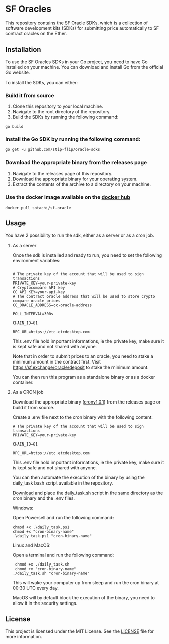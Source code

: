 # SF Oracles

This repository contains the SF Oracle SDKs, which is a collection of software development kits (SDKs) for submitting price automatically to SF contract oracles on the Ether.

## Installation

To use the SF Oracles SDKs in your Go project, you need to have Go installed on your machine. You can download and install Go from the official Go website.

To install the SDKs, you can either:

### Build it from source

1. Clone this repository to your local machine.
2. Navigate to the root directory of the repository.
3. Build the SDKs by running the following command:

```shell
go build
```

### Install the Go SDK by running the following command:

```shell
go get -u github.com/stip-flip/oracle-sdks
```

### Download the appropriate binary from the releases page

1. Navigate to the releases page of this repository.
2. Download the appropriate binary for your operating system.
3. Extract the contents of the archive to a directory on your machine.

### Use the docker image available on the [docker hub](https://hub.docker.com/r/sotachi/sf-oracle)

```shell
docker pull sotachi/sf-oracle
```

## Usage

You have 2 possibility to run the sdk, either as a server or as a cron job.

1. As a server

   Once the sdk is installed and ready to run, you need to set the following environment variables:

   ```shell

   # The private key of the account that will be used to sign transactions
   PRIVATE_KEY=your-private-key
   # Cryptocompare API key
   CC_API_KEY=your-api-key
   # The contract oracle address that will be used to store crypto compare oracle prices
   CC_ORACLE_ADDRESS=cc-oracle-address

   POLL_INTERVAL=300s

   CHAIN_ID=61

   RPC_URL=https://etc.etcdesktop.com
   ```

   This .env file hold important informations, ie the private key, make sure it is kept safe and not shared with anyone.

   Note that in order to submit prices to an oracle, you need to stake a minimum amount in the contract first. Visit https://sf.exchange/oracle/deposit to stake the minimum amount.

   You can then run this program as a standalone binary or as a docker container.

2. As a CRON job

   Download the appropriate binary ([cronv1.0.1](https://github.com/stip-flip/oracle-sdks/releases)) from the releases page or build it from source.

   Create a .env file next to the cron binary with the following content:

   ```shell
   # The private key of the account that will be used to sign transactions
   PRIVATE_KEY=your-private-key

   CHAIN_ID=61

   RPC_URL=https://etc.etcdesktop.com
   ```

   This .env file hold important informations, ie the private key, make sure it is kept safe and not shared with anyone.

   You can then automate the execution of the binary by using the daily_task bash script available in the repository.

   [Download](https://github.com/stip-flip/oracle-sdks/releases/download/v1.0.1/daily_task.sh) and place the daily_task.sh script in the same directory as the cron binary and the .env files.

   Windows:

   Open Powersell and run the following command:

   ```shell
   chmod +x .\daily_task.ps1
   chmod +x "cron-binary-name"
   .\daily_task.ps1 "cron-binary-name"
   ```

   Linux and MacOS:

   Open a terminal and run the following command:

   ```shell
    chmod +x ./daily_task.sh
    chmod +x "cron-binary-name"
   ./daily_task.sh "cron-binary-name"
   ```

   This will wake your computer up from sleep and run the cron binary at 00:30 UTC every day.

   MacOS will by default block the execution of the binary, you need to allow it in the security settings.

## License

This project is licensed under the MIT License. See the [LICENSE](LICENSE) file for more information.
